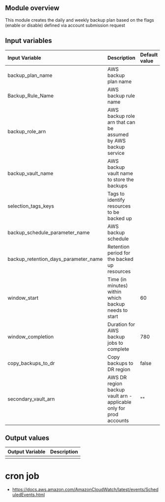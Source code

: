 ## Module overview
This module creates the daily and weekly backup plan based on the flags (enable or disable) defined via account submission request

## Input variables
| Input Variable  | Description  | Default value | Variable type |
| :------------ |:--------------- | :----- | :----- |
| backup_plan_name | AWS backup plan name |  | string |
| Backup_Rule_Name | AWS backup rule name |  | string |
| backup_role_arn | AWS backup role arn that can be assumed by AWS backup service |  | string |
| backup_vault_name | AWS backup vault name to store the backups |  | string |
| selection_tags_keys | Tags to identify resources to be backed up  |  | list(string) |
| backup_schedule_parameter_name | AWS backup schedule |  | string |
| backup_retention_days_parameter_name | Retention period for the backed up resources |  | string |
| window_start | Time (in minutes) within which backup needs to start | 60 | number |
| window_completion | Duration for AWS backup jobs to complete | 780 | number |
| copy_backups_to_dr | Copy backups to DR region | false | bool |
| secondary_vault_arn | AWS DR region backup vault arn - applicable only for prod accounts | "" | string |

## Output values
| Output Variable  | Description  |
| :------------ |:--------------- |
|  |  |

# cron job
- https://docs.aws.amazon.com/AmazonCloudWatch/latest/events/ScheduledEvents.html